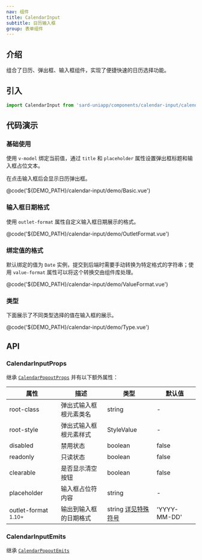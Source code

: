 ```yaml
---
nav: 组件
title: CalendarInput
subtitle: 日历输入框
group: 表单组件
---
```


## 介绍

组合了日历、弹出框、输入框组件，实现了便捷快速的日历选择功能。

## 引入

```ts
import CalendarInput from 'sard-uniapp/components/calendar-input/calendar-input.vue'
```

## 代码演示

### 基础使用

使用 `v-model` 绑定当前值，通过 `title` 和 `placeholder` 属性设置弹出框标题和输入框占位文本。

在点击输入框后会显示日历弹出框。

@code('${DEMO_PATH}/calendar-input/demo/Basic.vue')

### 输入框日期格式

使用 `outlet-format` 属性自定义输入框日期展示的格式。

@code('${DEMO_PATH}/calendar-input/demo/OutletFormat.vue')

### 绑定值的格式

默认绑定的值为 `Date` 实例，提交到后端时需要手动转换为特定格式的字符串；使用 `value-format` 属性可以将这个转换交由组件库处理。

@code('${DEMO_PATH}/calendar-input/demo/ValueFormat.vue')

### 类型

下面展示了不同类型选择的值在输入框的展示。

@code('${DEMO_PATH}/calendar-input/demo/Type.vue')

## API

### CalendarInputProps

继承 [`CalendarPopoutProps`](./calendar-popout#CalendarPopoutProps) 并有以下额外属性：

| 属性                           | 描述                   | 类型                                                  | 默认值       |
| ------------------------------ | ---------------------- | ----------------------------------------------------- | ------------ |
| root-class                     | 弹出式输入框根元素类名 | string                                                | -            |
| root-style                     | 弹出式输入框根元素样式 | StyleValue                                            | -            |
| disabled                       | 禁用状态               | boolean                                               | false        |
| readonly                       | 只读状态               | boolean                                               | false        |
| clearable                      | 是否显示清空按钮       | boolean                                               | false        |
| placeholder                    | 输入框占位符内容       | string                                                | -            |
| outlet-format <sup>1.10+</sup> | 输出到输入框的日期格式 | string [详见特殊符号](../guide/date#日期格式特殊符号) | 'YYYY-MM-DD' |

### CalendarInputEmits

继承 [`CalendarPopoutEmits`](./calendar-popout#CalendarPopoutEmits)
